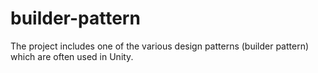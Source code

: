 # builder-pattern
The project includes one of the various design patterns (builder pattern) which are often used in Unity.
